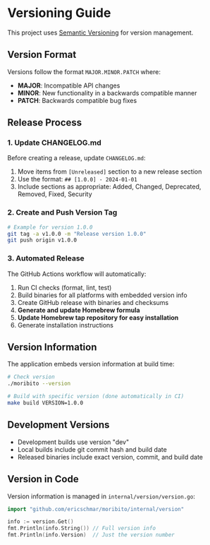 # Versioning Guide

This project uses [Semantic Versioning](https://semver.org/) for version management.

## Version Format

Versions follow the format `MAJOR.MINOR.PATCH` where:

- **MAJOR**: Incompatible API changes
- **MINOR**: New functionality in a backwards compatible manner  
- **PATCH**: Backwards compatible bug fixes

## Release Process

### 1. Update CHANGELOG.md

Before creating a release, update `CHANGELOG.md`:

1. Move items from `[Unreleased]` section to a new release section
2. Use the format: `## [1.0.0] - 2024-01-01`
3. Include sections as appropriate: Added, Changed, Deprecated, Removed, Fixed, Security

### 2. Create and Push Version Tag

```bash
# Example for version 1.0.0
git tag -a v1.0.0 -m "Release version 1.0.0"
git push origin v1.0.0
```

### 3. Automated Release

The GitHub Actions workflow will automatically:

1. Run CI checks (format, lint, test)
2. Build binaries for all platforms with embedded version info
3. Create GitHub release with binaries and checksums
4. **Generate and update Homebrew formula**
5. **Update Homebrew tap repository for easy installation**
6. Generate installation instructions

## Version Information

The application embeds version information at build time:

```bash
# Check version
./moribito --version

# Build with specific version (done automatically in CI)
make build VERSION=1.0.0
```

## Development Versions

- Development builds use version "dev"
- Local builds include git commit hash and build date
- Released binaries include exact version, commit, and build date

## Version in Code

Version information is managed in `internal/version/version.go`:

```go
import "github.com/ericschmar/moribito/internal/version"

info := version.Get()
fmt.Println(info.String()) // Full version info
fmt.Println(info.Version)  // Just the version number
```